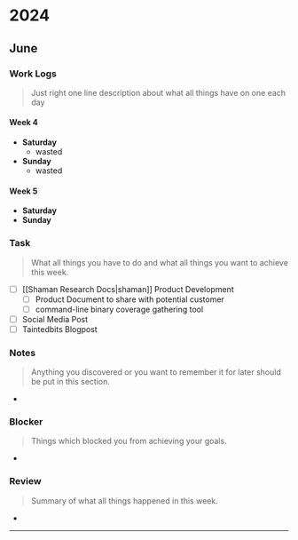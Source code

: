 # 2024

## June

### Work Logs

> Just right one line description about what all things have on one each day


#### Week 4

- **Saturday**
	- wasted
- **Sunday**
	- wasted

#### Week 5

- **Saturday**
- **Sunday**

### Task
> What all things you have to do and what all things you want to achieve this week.

- [ ] [[Shaman Research Docs|shaman]] Product Development
	- [ ] Product Document to share with potential customer
	- [ ] command-line binary coverage gathering tool
- [ ] Social Media Post
- [ ] Taintedbits Blogpost

### Notes
> Anything you discovered or you want to remember it for later should be put in this section.
- 

### Blocker
> Things which blocked you from achieving your goals.
- 

### Review
> Summary of what all things happened in this week.
- 

---